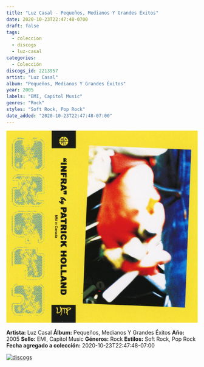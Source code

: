 ```yaml
---
title: "Luz Casal - Pequeños, Medianos Y Grandes Éxitos"
date: 2020-10-23T22:47:48-0700
draft: false
tags:
  - coleccion
  - discogs
  - luz-casal
categories:
  - Colección
discogs_id: 2213957
artist: "Luz Casal"
album: "Pequeños, Medianos Y Grandes Éxitos"
year: 2005
labels: "EMI, Capitol Music"
genres: "Rock"
styles: "Soft Rock, Pop Rock"
date_added: "2020-10-23T22:47:48-07:00"
---
```


![cover](image.jpeg (Luz Casal - Pequeños, Medianos Y Grandes Éxitos))

**Artista:** Luz Casal
**Álbum:** Pequeños, Medianos Y Grandes Éxitos
**Año:** 2005
**Sello:** EMI, Capitol Music
**Géneros:** Rock
**Estilos:** Soft Rock, Pop Rock
**Fecha agregado a colección:** 2020-10-23T22:47:48-07:00

[![discogs](../../links/svg/discogs.png (discogs))](https://api.discogs.com/releases/2213957)

